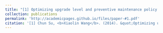 ```yaml
---
title: "[1] Optimizing upgrade level and preventive maintenance policy for second-hand products sold with warranty"
collection: publications
permalink: 'http://academicpages.github.io/files/paper-#1.pdf'
citation: '[1] Chun Su, <b>Xiaolin Wang</b>. (2014). &quot;Optimizing upgrade level and preventive maintenance policy for second-hand products sold with warranty.&quot; <i>Journal of Risk and Reliability</i>. 228(5), 518-528. [<a href="https://journals.sagepub.com/doi/abs/10.1177/1748006x14537250">link</a>][<a href="http://xlwang28-c.github.io/files/paper-#1.pdf" download>PDF</a>]'
---
```


